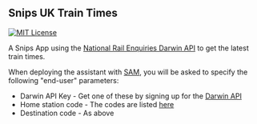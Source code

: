## Snips UK Train Times
[![MIT License](https://img.shields.io/badge/license-MIT-blue.svg)](https://github.com/snipsco/snips-app-template-py/blob/master/LICENSE)

A Snips App using the [National Rail Enquiries Darwin API](http://www.nationalrail.co.uk/100296.aspx) to get the latest train times.

When deploying the assistant with [SAM](https://snips.gitbook.io/getting-started/installation), you will be asked to specify the following "end-user" parameters:

* Darwin API Key - Get one of these by signing up for the [Darwin API](https://datafeeds.nationalrail.co.uk/#/)
* Home station code - The codes are listed [here](http://www.nationalrail.co.uk/stations_destinations/48541.aspx)
* Destination code - As above
